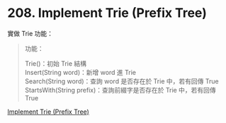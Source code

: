# 208. Implement Trie (Prefix Tree)

實做 Trie 功能：

> 功能：
>
> Trie()：初始 Trie 結構 <br>
> Insert(String word)：新增 word 進 Trie <br>
> Search(String word)：查詢 word 是否存在於 Trie 中，若有回傳 True <br>
> StartsWith(String prefix)：查詢前綴字是否存在於 Trie 中，若有回傳 True

[Implement Trie (Prefix Tree)](https://leetcode.com/problems/reverse-linked-list/)
